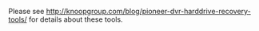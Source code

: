 Please see http://knoopgroup.com/blog/pioneer-dvr-harddrive-recovery-tools/ for details about these tools.